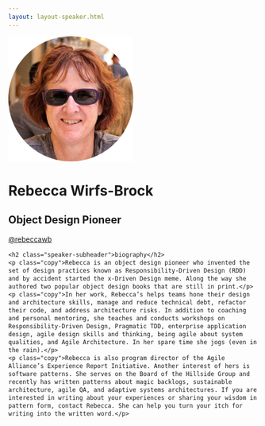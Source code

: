 ```yaml
---
layout: layout-speaker.html
---
```


<div class="container section featured-speaker">
  <div class="row">
  <div class="col-xs-12 col-sm-2 img-container">
    <img class="speaker-page-img" src="../img/speakers/Rebecca-Wirfs-Brock-ON.png" />
  </div>
  <div class="col-xs-12 col-sm-10 copy-container">
    <h1 class="speaker-header">Rebecca Wirfs-Brock</h1>
    <h2 class="speaker-subtitle">Object Design Pioneer</h2>
    <p class="copy"><a class="speaker-handle" href="https://twitter.com/vaughnvernon">@rebeccawb</a></p>

    <h2 class="speaker-subheader">biography</h2>
    <p class="copy">Rebecca is an object design pioneer who invented the set of design practices known as Responsibility-Driven Design (RDD) and by accident started the x-Driven Design meme. Along the way she authored two popular object design books that are still in print.</p>
    <p class="copy">In her work, Rebecca’s helps teams hone their design and architecture skills, manage and reduce technical debt, refactor their code, and address architecture risks. In addition to coaching and personal mentoring, she teaches and conducts workshops on Responsibility-Driven Design, Pragmatic TDD, enterprise application design, agile design skills and thinking, being agile about system qualities, and Agile Architecture. In her spare time she jogs (even in the rain).</p>
    <p class="copy">Rebecca is also program director of the Agile Alliance’s Experience Report Initiative. Another interest of hers is software patterns. She serves on the Board of the Hillside Group and recently has written patterns about magic backlogs, sustainable architecture, agile QA, and adaptive systems architectures. If you are interested in writing about your experiences or sharing your wisdom in pattern form, contact Rebecca. She can help you turn your itch for writing into the written word.</p>
  </div>
</div>
</div>
